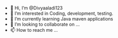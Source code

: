 - 👋 Hi, I’m @Divyaaladi123
- 👀 I’m interested in Coding, development, testing.
- 🌱 I’m currently learning Java maven applications
- 💞️ I’m looking to collaborate on ...
- 📫 How to reach me ...

<!---
Divyaaladi123/Divyaaladi123 is a ✨ special ✨ repository because its `README.md` (this file) appears on your GitHub profile.
You can click the Preview link to take a look at your changes.
--->
